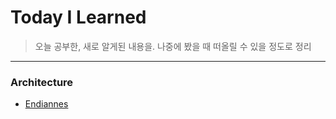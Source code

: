 # Today I Learned
> 오늘 공부한, 새로 알게된 내용을. 
> 나중에 봤을 때 떠올릴 수 있을 정도로 정리
---------------------------------------

### Architecture
* [Endiannes](https://github.com/JoyusGim/TIL/blob/master/Architecture/Endianness.md)
